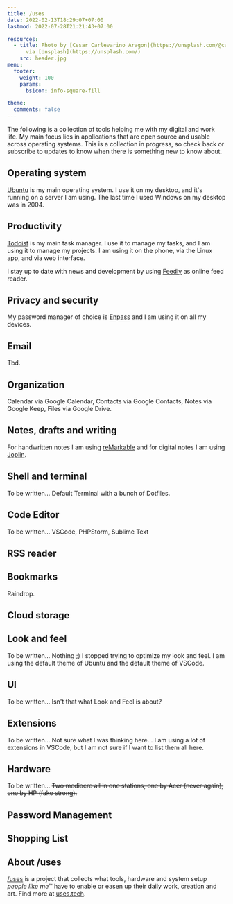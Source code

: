 ```yaml
---
title: /uses
date: 2022-02-13T18:29:07+07:00
lastmod: 2022-07-28T21:21:43+07:00

resources:
  - title: Photo by [Cesar Carlevarino Aragon](https://unsplash.com/@carlevarino)
      via [Unsplash](https://unsplash.com/)
    src: header.jpg
menu:
  footer:
    weight: 100
    params:
      bsicon: info-square-fill

theme:
  comments: false
---
```


The following is a collection of tools helping me with my digital and work life. My main focus lies in applications that are open source and usable across operating systems. This is a collection in progress, so check back or subscribe to updates to know when there is something new to know about.

## Operating system

[Ubuntu](https://ubuntu.com/) is my main operating system. I use it on my desktop, and it's running on a server I am using. The last time I used Windows on my desktop was in 2004.

## Productivity

[Todoist](https://todoist.com/) is my main task manager. I use it to manage my tasks, and I am using it to manage my projects. I am using it on the phone, via the Linux app, and via web interface.

I stay up to date with news and development by using [Feedly](https://feedly.com/) as online feed reader.

## Privacy and security

My password manager of choice is [Enpass](https://www.enpass.io/) and I am using it on all my devices.

## Email

Tbd.

## Organization

Calendar via Google Calendar, Contacts via Google Contacts, Notes via Google Keep, Files via Google Drive.

## Notes, drafts and writing

For handwritten notes I am using [reMarkable](https://remarkable.com) and for digital notes I am using [Joplin](https://joplinapp.org/).

## Shell and terminal

To be written… Default Terminal with a bunch of Dotfiles.

## Code Editor

To be written… VSCode, PHPStorm, Sublime Text

## RSS reader

## Bookmarks

Raindrop.

## Cloud storage

## Look and feel

To be written… Nothing ;) I stopped trying to optimize my look and feel. I am using the default theme of Ubuntu and the default theme of VSCode.

## UI

To be written… Isn't that what Look and Feel is about?

## Extensions

To be written… Not sure what I was thinking here… I am using a lot of extensions in VSCode, but I am not sure if I want to list them all here.

## Hardware

To be written… ~~Two mediocre all in one stations, one by Acer (never again), one by HP (fake strong).~~

## Password Management

## Shopping List

## About /uses

[/uses](https://github.com/wesbos/awesome-uses) is a project that collects what tools, hardware and system setup _people like me_&trade; have to enable or easen up their daily work, creation and art. Find more at [uses.tech](https://uses.tech/).
